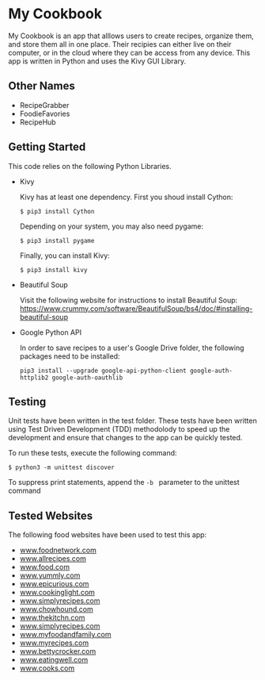 # My Cookbook

My Cookbook is an app that alllows users to create recipes, organize them, and store them all in one place.
Their recipies can either live on their computer, or in the cloud where they can be access from any device.
This app is written in Python and uses the Kivy GUI Library.


## Other Names

* RecipeGrabber
* FoodieFavories
* RecipeHub

## Getting Started

This code relies on the following Python Libraries.

* Kivy

  Kivy has at least one dependency.
  First you shoud install Cython:
  ```shell
  $ pip3 install Cython
  ```

  Depending on your system, you may also need pygame:
  ```shell
  $ pip3 install pygame
  ```

  Finally, you can install Kivy:
  ```shell
  $ pip3 install kivy
  ```

* Beautiful Soup

   Visit the following website for instructions to install Beautiful Soup:
   https://www.crummy.com/software/BeautifulSoup/bs4/doc/#installing-beautiful-soup


* Google Python API

   In order to save recipes to a user's Google Drive folder, the following packages need to be installed:
   ```shell
   pip3 install --upgrade google-api-python-client google-auth-httplib2 google-auth-oauthlib
   ```

## Testing

Unit tests have been written in the test folder. These tests have been written using Test Driven Development (TDD) methodolody to speed up the development and ensure that changes to the app can be quickly tested.

To run these tests, execute the following command:
```shell
$ python3 -m unittest discover
```
To suppress print statements, append the ```-b ``` parameter to the unittest command

## Tested Websites

The following food websites have been used to test this app:

* www.foodnetwork.com
* www.allrecipes.com
* www.food.com
* www.yummly.com
* www.epicurious.com
* www.cookinglight.com
* www.simplyrecipes.com
* www.chowhound.com
* www.thekitchn.com
* www.simplyrecipes.com
* www.myfoodandfamily.com
* www.myrecipes.com
* www.bettycrocker.com
* www.eatingwell.com
* www.cooks.com